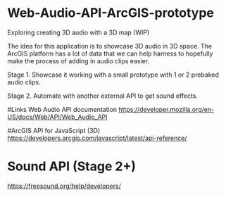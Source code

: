 # Web-Audio-API-ArcGIS-prototype
Exploring creating 3D audio with a 3D map (WIP)

The idea for this application is to showcase 3D audio in 3D space. The ArcGIS platform has a lot of data that we can help harness to hopefully make the process of adding in audio clips easier. 

Stage 1.
Showcase it working with a small prototype with 1 or 2 prebaked audio clips.

Stage 2.
Automate with another external API to get sound effects.

#Links 
Web Audio API documentation
https://developer.mozilla.org/en-US/docs/Web/API/Web_Audio_API

#ArcGIS API for JavaScript (3D)
https://developers.arcgis.com/javascript/latest/api-reference/

# Sound API (Stage 2+)
https://freesound.org/help/developers/
